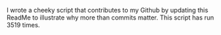 I wrote a cheeky script that contributes to my Github by updating this ReadMe to illustrate why more than commits matter. This script has run 3519 times.